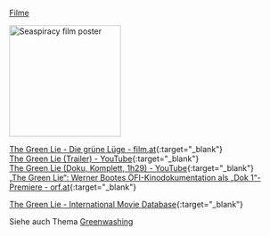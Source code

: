 [Filme](../filme.html)

<img src="https://image.film.at/images/cfs_poster_480w_678h/3015861/green-lie-plakat.png" height="200" alt="Seaspiracy film poster">   

[The Green Lie - Die grüne Lüge - film.at](https://www.film.at/green-lie){:target="_blank"}   
[The Green Lie (Trailer) - YouTube](https://www.youtube.com/watch?v=e_AY6p3KZ8I){:target="_blank"}   
[The Green Lie (Doku, Komplett, 1h29) - YouTube](https://www.youtube.com/watch?v=9iWecz_mIGw){:target="_blank"}   
[„The Green Lie“: Werner Bootes ÖFI-Kinodokumentation als „Dok 1“-Premiere - orf.at](https://tv.orf.at/highlights/orf1/191219_dok1_the_green_lie100.html){:target="_blank"}   

[The Green Lie - International Movie Database](https://www.imdb.com/title/tt5887760){:target="_blank"}

Siehe auch Thema [Greenwashing](../thema/greenwashing.html)   
